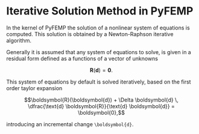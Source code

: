 # Iterative Solution Method in PyFEMP
In the kernel of PyFEMP the solution of a nonlinear system of equations is computed. This solution is obtained by a Newton-Raphson iterative algorithm.

Generally it is assumed that any system of equations to solve, is given in a residual form defined as a functions of a vector of unknowns

```math
\boldsymbol{R}(\boldsymbol{d}) = \boldsymbol{0}.
```

This system of equations by default is solved iteratively, based on the first order taylor expansion 

```math
\boldsymbol{R}(\boldsymbol{d}) + \Delta \boldsymbol{d} \, \dfrac{\text{d} \boldsymbol{R}}{\text{d} \boldsymbol{d}} = \boldsymbol{0},
```
introducing an incremental change `\boldsymbol{d}`.